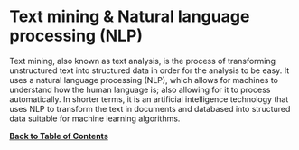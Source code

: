 # Text mining & Natural language processing (NLP)
Text mining, also known as text analysis, is the process of transforming unstructured text into structured data in order for the analysis to be easy. It uses a natural language processing (NLP), which allows for machines to understand how the human language is; also allowing for it to process automatically. In shorter terms, it is an artificial intelligence technology that uses NLP to transform the text in documents and databased into structured data suitable for machine learning algorithms.

[**Back to Table of Contents**](https://github.com/plee0617/IS-170-Binder#table-of-contents)
